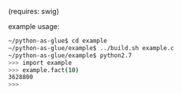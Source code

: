 (requires: swig)

example usage:

```bash
~/python-as-glue$ cd example
~/python-as-glue/example$ ../build.sh example.c
~/python-as-glue/example$ python2.7
>>> import example
>>> example.fact(10)
3628800
>>>
```
